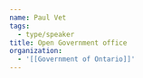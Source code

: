 ```yaml
---
name: Paul Vet
tags:
  - type/speaker
title: Open Government office
organization:
  - '[[Government of Ontario]]'
---
```


